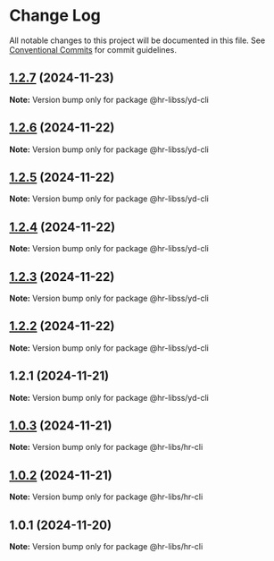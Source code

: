 # Change Log

All notable changes to this project will be documented in this file.
See [Conventional Commits](https://conventionalcommits.org) for commit guidelines.

## [1.2.7](https://github.com/henry940812/hr-libss/compare/@hr-libss/yd-cli@1.2.6...@hr-libss/yd-cli@1.2.7) (2024-11-23)

**Note:** Version bump only for package @hr-libss/yd-cli





## [1.2.6](https://github.com/henry940812/hr-libss/compare/@hr-libss/yd-cli@1.2.5...@hr-libss/yd-cli@1.2.6) (2024-11-22)

**Note:** Version bump only for package @hr-libss/yd-cli





## [1.2.5](https://github.com/henry940812/hr-libss/compare/@hr-libss/yd-cli@1.2.4...@hr-libss/yd-cli@1.2.5) (2024-11-22)

**Note:** Version bump only for package @hr-libss/yd-cli





## [1.2.4](https://github.com/henry940812/hr-libss/compare/@hr-libss/yd-cli@1.2.3...@hr-libss/yd-cli@1.2.4) (2024-11-22)

**Note:** Version bump only for package @hr-libss/yd-cli





## [1.2.3](https://github.com/henry940812/hr-libss/compare/@hr-libss/yd-cli@1.2.2...@hr-libss/yd-cli@1.2.3) (2024-11-22)

**Note:** Version bump only for package @hr-libss/yd-cli





## [1.2.2](https://github.com/henry940812/hr-libss/compare/@hr-libss/yd-cli@1.2.1...@hr-libss/yd-cli@1.2.2) (2024-11-22)

**Note:** Version bump only for package @hr-libss/yd-cli





## 1.2.1 (2024-11-21)

**Note:** Version bump only for package @hr-libss/yd-cli





## [1.0.3](https://github.com/henry940812/hr-libss/compare/@hr-libs/hr-cli@1.0.2...@hr-libs/hr-cli@1.0.3) (2024-11-21)

**Note:** Version bump only for package @hr-libs/hr-cli





## [1.0.2](https://github.com/henry940812/hr-libss/compare/@hr-libs/hr-cli@1.0.1...@hr-libs/hr-cli@1.0.2) (2024-11-21)

**Note:** Version bump only for package @hr-libs/hr-cli





## 1.0.1 (2024-11-20)

**Note:** Version bump only for package @hr-libs/hr-cli
